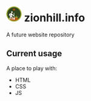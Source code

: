 

# <img src="/assets/gardenLogo.png?raw=true"  width="40" height="40"> zionhill.info
A future website repository

## Current usage
A place to play with:
- HTML
- CSS
- JS
